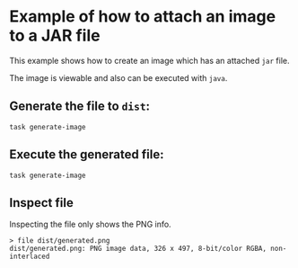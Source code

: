 # Example of how to attach an image to a JAR file

This example shows how to create an image which has an attached `jar` file.

The image is viewable and also can be executed with `java`.

## Generate the file to `dist`:
```
task generate-image
```

## Execute the generated file:
```
task generate-image
```

## Inspect file

Inspecting the file only shows the PNG info.

```
> file dist/generated.png 
dist/generated.png: PNG image data, 326 x 497, 8-bit/color RGBA, non-interlaced
```

